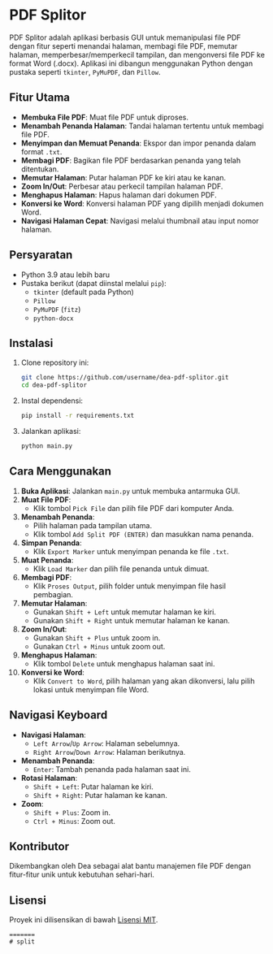 # PDF Splitor

PDF Splitor adalah aplikasi berbasis GUI untuk memanipulasi file PDF dengan fitur seperti menandai halaman, membagi file PDF, memutar halaman, memperbesar/memperkecil tampilan, dan mengonversi file PDF ke format Word (.docx). Aplikasi ini dibangun menggunakan Python dengan pustaka seperti `tkinter`, `PyMuPDF`, dan `Pillow`.

## Fitur Utama

- **Membuka File PDF**: Muat file PDF untuk diproses.
- **Menambah Penanda Halaman**: Tandai halaman tertentu untuk membagi file PDF.
- **Menyimpan dan Memuat Penanda**: Ekspor dan impor penanda dalam format `.txt`.
- **Membagi PDF**: Bagikan file PDF berdasarkan penanda yang telah ditentukan.
- **Memutar Halaman**: Putar halaman PDF ke kiri atau ke kanan.
- **Zoom In/Out**: Perbesar atau perkecil tampilan halaman PDF.
- **Menghapus Halaman**: Hapus halaman dari dokumen PDF.
- **Konversi ke Word**: Konversi halaman PDF yang dipilih menjadi dokumen Word.
- **Navigasi Halaman Cepat**: Navigasi melalui thumbnail atau input nomor halaman.

## Persyaratan

- Python 3.9 atau lebih baru
- Pustaka berikut (dapat diinstal melalui `pip`):
  - `tkinter` (default pada Python)
  - `Pillow`
  - `PyMuPDF` (`fitz`)
  - `python-docx`

## Instalasi

1. Clone repository ini:
   ```bash
   git clone https://github.com/username/dea-pdf-splitor.git
   cd dea-pdf-splitor
   ```

2. Instal dependensi:
   ```bash
   pip install -r requirements.txt
   ```

3. Jalankan aplikasi:
   ```bash
   python main.py
   ```

## Cara Menggunakan

1. **Buka Aplikasi**: Jalankan `main.py` untuk membuka antarmuka GUI.
2. **Muat File PDF**:
   - Klik tombol `Pick File` dan pilih file PDF dari komputer Anda.
3. **Menambah Penanda**:
   - Pilih halaman pada tampilan utama.
   - Klik tombol `Add Split PDF (ENTER)` dan masukkan nama penanda.
4. **Simpan Penanda**:
   - Klik `Export Marker` untuk menyimpan penanda ke file `.txt`.
5. **Muat Penanda**:
   - Klik `Load Marker` dan pilih file penanda untuk dimuat.
6. **Membagi PDF**:
   - Klik `Proses Output`, pilih folder untuk menyimpan file hasil pembagian.
7. **Memutar Halaman**:
   - Gunakan `Shift + Left` untuk memutar halaman ke kiri.
   - Gunakan `Shift + Right` untuk memutar halaman ke kanan.
8. **Zoom In/Out**:
   - Gunakan `Shift + Plus` untuk zoom in.
   - Gunakan `Ctrl + Minus` untuk zoom out.
9. **Menghapus Halaman**:
   - Klik tombol `Delete` untuk menghapus halaman saat ini.
10. **Konversi ke Word**:
    - Klik `Convert to Word`, pilih halaman yang akan dikonversi, lalu pilih lokasi untuk menyimpan file Word.

## Navigasi Keyboard

- **Navigasi Halaman**:
  - `Left Arrow`/`Up Arrow`: Halaman sebelumnya.
  - `Right Arrow`/`Down Arrow`: Halaman berikutnya.
- **Menambah Penanda**:
  - `Enter`: Tambah penanda pada halaman saat ini.
- **Rotasi Halaman**:
  - `Shift + Left`: Putar halaman ke kiri.
  - `Shift + Right`: Putar halaman ke kanan.
- **Zoom**:
  - `Shift + Plus`: Zoom in.
  - `Ctrl + Minus`: Zoom out.

## Kontributor

Dikembangkan oleh Dea sebagai alat bantu manajemen file PDF dengan fitur-fitur unik untuk kebutuhan sehari-hari.

## Lisensi

Proyek ini dilisensikan di bawah [Lisensi MIT](LICENSE).
```
=======
# split
